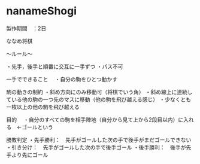 # nanameShogi

製作期間　：2日


ななめ将棋

～ルール～

・先手，後手と順番に交互に一手ずつ
・パス不可

一手でできること
　・自分の駒をひとつ動かす
  
 駒の動きの制約
  ・斜め方向にのみ移動可（将棋でいう角）
  ・斜め線上に連続している他の駒の一つ先のマスに移動（他の駒を飛び越える感じ）
  ・少なくとも一枚以上の他の駒を飛び越える
 
 目的
 　・自分のすべての駒を相手陣地（自分から見て上から2段目以内）に入れる　←ゴールという
  
 勝敗判定
   ・先手勝利：　先手がゴールした次の手で後手がまだゴールできない
   ・引き分け：　先手がゴールした次の手で後手ゴール
   ・後手勝利：　後手が先手より先にゴール
